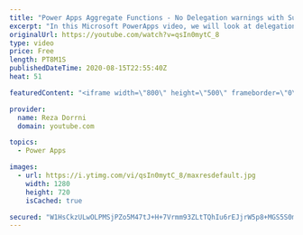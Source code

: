 ```yaml
---
title: "Power Apps Aggregate Functions - No Delegation warnings with Sum, Average, Count"
excerpt: "In this Microsoft PowerApps video, we will look at delegation workarounds related to the Power Apps Aggregate functions like Average, Max, Min, StdevP, Sum, VarP and SharePoint as a data source.  Blog post - Calling the rest API to get Totals column info from SharePoint as demonstrated in this video"
originalUrl: https://youtube.com/watch?v=qsIn0mytC_8
type: video
price: Free
length: PT8M1S
publishedDateTime: 2020-08-15T22:55:40Z
heat: 51

featuredContent: "<iframe width=\"800\" height=\"500\" frameborder=\"0\" src=\"https://www.youtube.com/embed/qsIn0mytC_8\" allow=\"accelerometer; autoplay; encrypted-media; gyroscope; picture-in-picture\" allowfullscreen></iframe>"

provider:
  name: Reza Dorrni
  domain: youtube.com

topics:
  - Power Apps

images:
  - url: https://i.ytimg.com/vi/qsIn0mytC_8/maxresdefault.jpg
    width: 1280
    height: 720
    isCached: true

secured: "W1HsCkzULwOLPMSjPZo5M47tJ+H+7Vrmm93ZLtTQhIu6rEJjrW5p8+MGS5S0mnHeouUE+L0jumVLhj4P6CT4L3cvaEW+yc/Lp4U3QerCjqd+g5kWAe77bcKYCKN0QVFwZaAJa97v9kGGhA0zN7OlLR4UUakOqJ97w0zp0ImP4WJyY0WLBIbr41ESwWAPMnVU8fonSq34QKX9Jom92FHlwBeqhD4J1/QI67rlUbE1BpN1zzYJDsgTjiKZEzpcGo+77nSnzpRGPFL7M3bHNrdeqqnVlEIHK+6rsI0U0O0tAmCLOsjzfT1RCfbmxLKa98xQlGSjHZcS2ZYIlJBu4Ru8c5OD1j7CnJTmNaGKd8P7p6FfQLHtidkd0rlXWacoFZ9Jbt/vzk1SgCWvmBPsMQEFud7YOMBEaceT+etx/JO3314=;GtQBR3KpXEGscHP7pL0Kww=="
---
```


